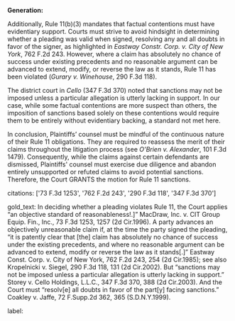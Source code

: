 **Generation:**

Additionally, Rule 11(b)(3) mandates that factual contentions must have evidentiary support. Courts must strive to avoid hindsight in determining whether a pleading was valid when signed, resolving any and all doubts in favor of the signer, as highlighted in *Eastway Constr. Corp. v. City of New York*, 762 F.2d 243. However, where a claim has absolutely no chance of success under existing precedents and no reasonable argument can be advanced to extend, modify, or reverse the law as it stands, Rule 11 has been violated (*Gurary v. Winehouse*, 290 F.3d 118).

The district court in *Cello* (347 F.3d 370) noted that sanctions may not be imposed unless a particular allegation is utterly lacking in support. In our case, while some factual contentions are more suspect than others, the imposition of sanctions based solely on these contentions would require them to be entirely without evidentiary backing, a standard not met here.

In conclusion, Plaintiffs’ counsel must be mindful of the continuous nature of their Rule 11 obligations. They are required to reassess the merit of their claims throughout the litigation process (see *O’Brien v. Alexander*, 101 F.3d 1479). Consequently, while the claims against certain defendants are dismissed, Plaintiffs' counsel must exercise due diligence and abandon entirely unsupported or refuted claims to avoid potential sanctions. Therefore, the Court GRANTS the motion for Rule 11 sanctions.

citations: ['73 F.3d 1253', '762 F.2d 243', '290 F.3d 118', '347 F.3d 370']

gold_text: In deciding whether a pleading violates Rule 11, the Court applies “an objective standard of reasonableness!.]” MacDraw, Inc. v. CIT Group Equip. Fin., Inc., 73 F.3d 1253, 1257 (2d Cir.1996). A party advances an objectively unreasonable claim if, at the time the party signed the pleading, “it is patently clear that [the] claim has absolutely no chance of success under the existing precedents, and where no reasonable argument can be advanced to extend, modify or reverse the law as it stands[.]” Eastway Const. Corp. v. City of New York, 762 F.2d 243, 254 (2d Cir.1985); see also Kropelnicki v. Siegel, 290 F.3d 118, 131 (2d Cir.2002). But “sanctions may not be imposed unless a particular allegation is utterly lacking in support.” Storey v. Cello Holdings, L.L.C., 347 F.3d 370, 388 (2d Cir.2003). And the Court must “resolv[e] all doubts in favor of the part[y] facing sanctions.” Coakley v. Jaffe, 72 F.Supp.2d 362, 365 (S.D.N.Y.1999).

label: 